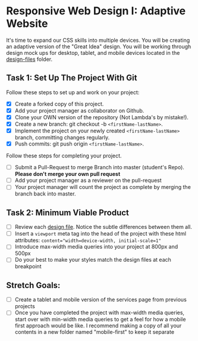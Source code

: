 # Responsive Web Design I: Adaptive Website

It's time to expand our CSS skills into multiple devices. You will be creating an adaptive version of the "Great Idea" design. You will be working through design mock ups for desktop, tablet, and mobile devices located in the [design-files](design-files) folder.

## Task 1: Set Up The Project With Git

Follow these steps to set up and work on your project:

- [x] Create a forked copy of this project.
- [x] Add your project manager as collaborator on Github.
- [x] Clone your OWN version of the repository (Not Lambda's by mistake!).
- [x] Create a new branch: git checkout -b `<firstName-lastName>`.
- [x] Implement the project on your newly created `<firstName-lastName>` branch, committing changes regularly.
- [x] Push commits: git push origin `<firstName-lastName>`.

Follow these steps for completing your project.

- [ ] Submit a Pull-Request to merge <firstName-lastName> Branch into master (student's Repo). **Please don't merge your own pull request**
- [ ] Add your project manager as a reviewer on the pull-request
- [ ] Your project manager will count the project as complete by merging the branch back into master.

## Task 2: Minimum Viable Product

- [ ] Review each [design file](design-files). Notice the subtle differences between them all.
- [ ] Insert a `viewport` meta tag into the head of the project with these html attributes: `content="width=device-width, initial-scale=1"`
- [ ] Introduce max-width media queries into your project at 800px and 500px
- [ ] Do your best to make your styles match the design files at each breakpoint

## Stretch Goals:

- [ ] Create a tablet and mobile version of the services page from previous projects
- [ ] Once you have completed the project with max-width media queries, start over with min-width media queries to get a feel for how a mobile first approach would be like. I recommend making a copy of all your contents in a new folder named "mobile-first" to keep it separate
